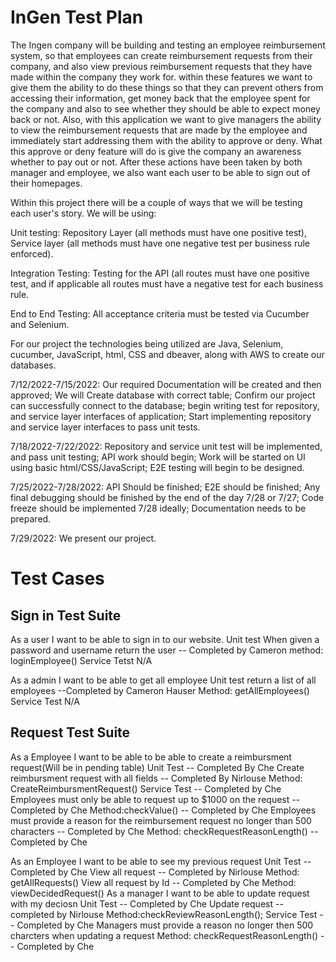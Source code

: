 # InGen Test Plan  

The Ingen company will be building and testing an employee reimbursement system, so that employees can create reimbursement requests from their company, and also view previous reimbursement requests that they have made within the company they work for. within these features we want to give them the ability to do these things so that they can prevent others from accessing their information, get money back that the employee spent for the company and also to see whether they should be able to expect money back or not. Also, with this application we want to give managers the ability to view the reimbursement requests that are made by the employee and immediately start addressing them with the ability to approve or deny.  What this approve or deny feature will do is give the company an awareness whether to pay out or not. After these actions have been taken by both manager and employee, we also want each user to be able to sign out of their homepages.  

Within this project there will be a couple of ways that we will be testing each user's story. We will be using:  


Unit testing: Repository Layer (all methods must have one positive test), Service layer (all methods must have one negative test per business rule enforced). 

Integration Testing: Testing for the API (all routes must have one positive test, and if applicable all routes must have a negative test for each business rule. 

End to End Testing: All acceptance criteria must be tested via Cucumber and Selenium.  

 

For our project the technologies being utilized are Java, Selenium, cucumber, JavaScript, html, CSS and dbeaver, along with AWS to create our databases.  

7/12/2022-7/15/2022: Our required Documentation will be created and then approved; We will Create database with correct table; Confirm our project can successfully connect to the database; begin writing test for repository, and service layer interfaces of application; Start implementing repository and service layer interfaces to pass unit tests.  

7/18/2022-7/22/2022: Repository and service unit test will be implemented, and pass unit testing; API work should begin; Work will be started on UI using basic html/CSS/JavaScript; E2E testing will begin to be designed.  

7/25/2022-7/28/2022: API Should be finished; E2E should be finished; Any final debugging should be finished by the end of the day 7/28 or 7/27; Code freeze should be implemented 7/28 ideally; Documentation needs to be prepared.  

7/29/2022: We present our project.  


# Test Cases

## Sign in Test Suite
As a user I want to be able to sign in to our website. 
    Unit test
        When given a password and username return the user -- Completed by Cameron
            method: loginEmployee()
    Service Tetst 
        N/A

As a admin I want to be able to get all employee
    Unit test 
       return a list of all employees --Completed by Cameron Hauser 
            Method: getAllEmployees()
    Service Test
        N/A

## Request Test Suite
As a Employee I want to be able to be able to create a reimbursment request(Will be in pending table)
    Unit Test -- Completed By Che
        Create reimbursment request with all fields -- Completed By Nirlouse 
            Method: CreateReimbursmentRequest()
    Service Test -- Completed by Che
        Employees must only be able to request up to $1000 on the request -- Completed by Che
            Method:checkValue() -- Completed by Che
        Employees must provide a reason for the reimbursement request no longer than 500 characters -- Completed by Che
            Method: checkRequestReasonLength() -- Completed by Che

As an Employee I want to be able to see my previous request
    Unit Test -- Completed by Che
       View all request -- Completed by Nirlouse 
            Method: getAllRequests()
        View all request by Id -- Completed by Che 
            Method: viewDecidedRequest()
As a manager I want to be able to update request with my deciosn 
    Unit Test -- Completed by Che 
        Update request -- completed by Nirlouse 
            Method:checkReviewReasonLength();
        Service Test -- Completed by Che
            Managers must provide a reason no longer then 500 charcters when updating a request 
                Method: checkRequestReasonLength() -- Completed by Che
        




    

